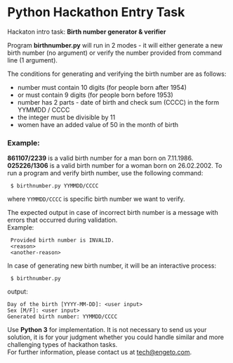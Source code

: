 # Python Hackathon Entry Task <br>

Hackaton intro task: **Birth number generator & verifier** 

Program **birthnumber.py** will run in 2 modes - it will either generate a new birth number (no argument) or verify the number provided from command line (1 argument).

The conditions for generating and verifying the birth number are as follows:
  * number must contain 10 digits (for people born after 1954)
  * or must contain 9 digits (for people born before 1953)
  * number has 2 parts - date of birth and check sum (CCCC) in the form YYMMDD / CCCC
  * the integer must be divisible by 11
  * women have an added value of 50 in the month of birth

### Example: 
**861107/2239** is a valid birth number for a man born on 7.11.1986. <br> **025226/1306** is a valid birth number for a woman born on 26.02.2002.
To run a program and verify birth number, use the following command:

     $ birthnumber.py YYMMDD/CCCC
     
where `YYMMDD/CCCC` is specific birth number we want to verify.

The expected output in case of incorrect birth number is a message with errors that occurred during validation. <br>Example:

     Provided birth number is INVALID.
     <reason>
     <another-reason>

In case of generating new birth number, it will be an interactive process:
     
     $ birthnumber.py

output:

    Day of the birth [YYYY-MM-DD]: <user input>
    Sex [M/F]: <user input>
    Generated birth number: YYMMDD/CCCC

Use **Python 3** for implementation. It is not necessary to send us your solution, it is for your judgment whether you could handle similar and more challenging types of hackathon tasks. <br> For further information, please contact us at tech@engeto.com.
